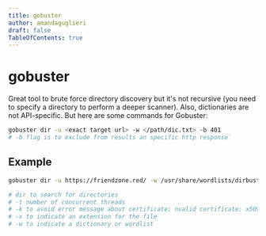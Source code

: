 ```yaml
---
title: gobuster
author: amandaguglieri
draft: false
TableOfContents: true
---
```


# gobuster

Great tool to brute force directory discovery but it's not recursive (you need to specify a directory to perform a deeper scanner). Also, dictionaries are not API-specific. But here are some commands for Gobuster:

```bash
gobuster dir -u <exact target url> -w </path/dic.txt> -b 401 
# -b flag is to exclude from results an specific http response`
```

## Example

```bash
gobuster dir -u https://friendzone.red/ -w /usr/share/wordlists/dirbuster/directory-list-2.3-small.txt -x txt,php -t 20 -k

# dir to search for directories
# -t number of concurrent threads
# -k to avoid error message about certificate: nvalid certificate: x509: certificate has expired or is not yet valid
# -x to indicate an extension for the file
# -w to indicate a dictionary or wordlist
```

